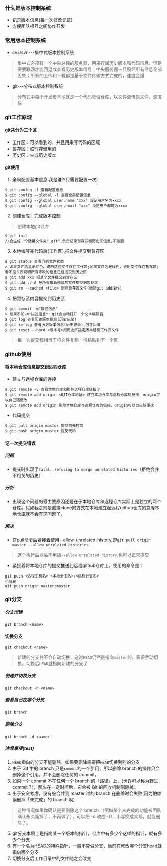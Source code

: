 ### 什么是版本控制系统
* 记录版本信息(每一次修改记录)
* 方便团队相互之间协作开发

### 常用版本控制系统
* cvs/svn---集中式版本控制系统
> 集中式必须有一个中央总控的服务器，用来存储历史版本和代码信息。但是需要联网才能回退或查看历史版本信息；中央服务器一旦毁坏所有信息全部丢失；所有的上传和下载都是基于文件传输方式完成的，速度会慢
* git---分布式版本控制系统
> 分布式中每个开发者本地就是一个代码管理仓库，以文件流传输文件，速度快

### git工作原理

#### git共分为三个区
* 工作区：可以看到的，并且用来写代码的区域
* 暂存区：临时存储用的
* 历史区：生成历史版本

#### git使用
1. 全局配置基本信息:我是谁?(只需要配置一次)
```
$ git confog -l 查看配置信息
$ git config --global -l 查看全局配置信息
$ git config --global user.name "xxx" 设定用户名为xxxx
$ git config --global user.email "xxx" 设定用户邮箱为xxxx
```
2. 创建仓库，完成版本控制
> 创建本地git仓库
```
$ git init
//会生成一个隐藏文件夹".git",负责记录暂存区和历史区信息,不能删
```
3. 本地编写完代码后(工作区),把文件提交到暂存区
```
$ git status 查看当前文件状态
> 如果文件名显示红色，说明这些文件存在工作区;如果文件名是绿色，说明文件存在暂存区;看不见东西说明所有修改的信息已经提交到历史区
$ git add xxx 把某个文件提交到暂存区
$ git add ./-A 把所有最新修改的文件提交到暂存区
$ git rm --cached <file> 删除暂存区文件(撤销git add操作)
```
4. 把暂存区内容提交到历史区
```
$ git commit -m"描述信息"
> 如果不加-m"描述信息"，git会自动打开一个文本编辑器
$ git log 查看历史版本信息(历史记录) 
$ git reflog 查看历史版本信息(历史记录),包含回滚
$ git reset --hard <版本号>用历史区指定版本替换工作区文件
```
> 每一次提交都相当于将文件复制一份粘贴到下一个区
### github使用
#### 将本地仓库信息提交到远程仓库
* 建立与远程仓库的连接
```
$ git remote -v 查看本地仓库和那些远程仓库链接了
$ git remote add origin <GIT仓库地址> 建立本地仓库与远程仓库的链接，origin可以自己随便改
$ git remote add origin 删除本地仓库与远程仓库的链接，origin可以自己随便改
```
* 代码提交
```
$ git pull origin master 提交前先拉取
$ git push origin master 提交代码
````
#### 记一次提交错误
##### 问题
* 提交时出现了`fatal: refusing to merge unrelated histories`（拒绝合并不相关的历史）    
##### 分析
* 出现这个问题的最主要原因还是在于本地仓库和远程仓库实际上是独立的两个仓库。假如我之前是直接clone的方式在本地建立起远程github仓库的克隆本地仓库就不会有这问题了。
##### 解决
* 在pull命令后紧接着使用--allow-unrelated-history,即`git pull origin master --allow-unrelated-histories`
> 这个执行后以后不用加`--allow-unrelated-history`,也可以正常提交
* 紧接着将本地仓库的提交推送到远程github仓库上，使用的命令是：
```
git push <远程主机名> <本地分支名>:<远程分支名>
也就是  
git push origin master:master
```

### git分支

##### 分支创建
```
git branch <name>
```
#### 切换分支
```
git checkout <name>
```
> 新建的分支并不会自动切换，这时`HEAD`仍然是指向`master`的，需要手动切换，切换后`HEAD`就指向新建的分支了
##### 创建并切换分支
```
git checkout -b <name>
```
##### 查看自己在哪个分支
```
git branch
```
##### 删除分支
```
git branch -d <name>
```
##### 注意事项(test)
1. `HEAD`指向的分支不能删除，如果要删除需要把`HEAD`切换到别的分支
2. 由于 Git 中的 branch 只是`commit`的一个引用，所以删除 branch 的操作只会删掉这个引用，并不会删除任何的 commit。
3. 如果一个 commit 不在任何一个 branch 的「路径」上，(也许可以称为野生 commit？)，那么在一定时间后，它会被 Git 的回收机制删除掉。
4. 出于安全考虑，没有被合并到 master 过的 branch 在删除时会失败(因为怕你误删掉「未完成」的 branch 啊)
> 这种情况如果你确认是要删除这个 branch （例如某个未完成的功能被团队确认永久毙掉了，不再做了），可以把 -d 改成 -D，小写换成大写，就能删除了。
5. git分支本质上是指向某一个版本的指针，仓库中有多少个这样的指针，就有多少个分支
6. 有一个名为HEAD的特殊指针，一般不算做分支，当前在修改哪个分支head就指向哪个分支
7. 切换分支后工作目录中的文件随之会改变
